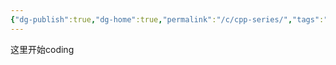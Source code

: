 ```yaml
---
{"dg-publish":true,"dg-home":true,"permalink":"/c/cpp-series/","tags":"gardenEntry","dgPassFrontmatter":true}
---
```




这里开始coding

